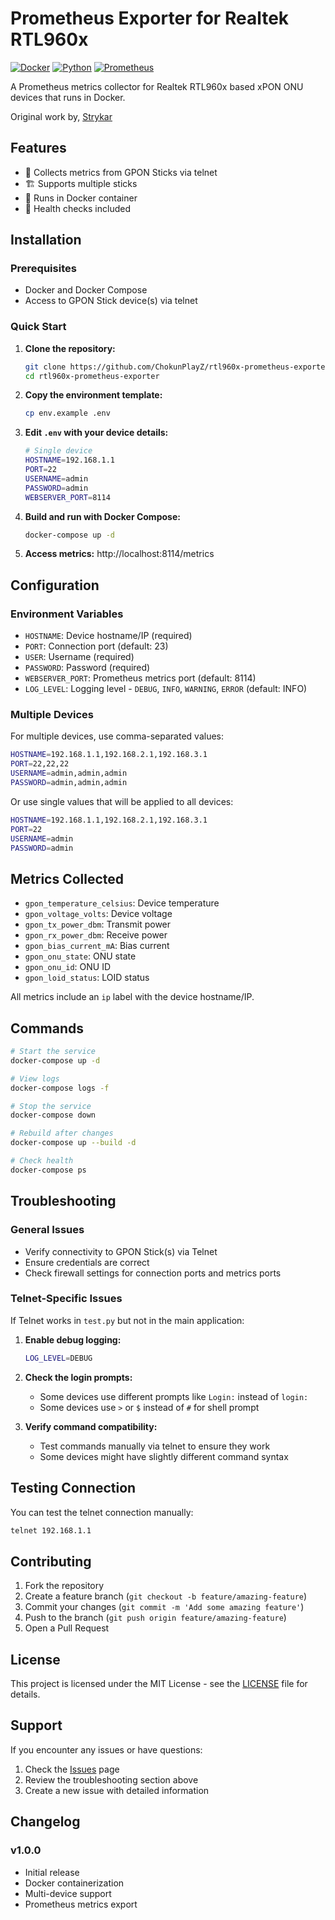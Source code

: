 # Prometheus Exporter for Realtek RTL960x

[![Docker](https://img.shields.io/badge/docker-%230db7ed.svg?style=for-the-badge&logo=docker&logoColor=white)](https://www.docker.com/)
[![Python](https://img.shields.io/badge/python-3670A0?style=for-the-badge&logo=python&logoColor=ffdd54)](https://python.org)
[![Prometheus](https://img.shields.io/badge/Prometheus-E6522C?style=for-the-badge&logo=Prometheus&logoColor=white)](https://prometheus.io/)

A Prometheus metrics collector for Realtek RTL960x based xPON ONU devices that runs in Docker.

Original work by, [Strykar](https://gist.github.com/Strykar/584c6467ed023f90b13a059f511d4d1c)

## Features

- 🔌 Collects metrics from GPON Sticks via telnet
- 🏗️ Supports multiple sticks
- 🐳 Runs in Docker container
- 🏥 Health checks included

## Installation

### Prerequisites

- Docker and Docker Compose
- Access to GPON Stick device(s) via telnet

### Quick Start

1. **Clone the repository:**
   ```bash
   git clone https://github.com/ChokunPlayZ/rtl960x-prometheus-exporter.git
   cd rtl960x-prometheus-exporter
   ```

2. **Copy the environment template:**
   ```bash
   cp env.example .env
   ```

3. **Edit `.env` with your device details:**
   ```bash
   # Single device
   HOSTNAME=192.168.1.1
   PORT=22
   USERNAME=admin
   PASSWORD=admin
   WEBSERVER_PORT=8114
   ```

4. **Build and run with Docker Compose:**
   ```bash
   docker-compose up -d
   ```

5. **Access metrics:** http://localhost:8114/metrics

## Configuration

### Environment Variables

- `HOSTNAME`: Device hostname/IP (required)
- `PORT`: Connection port (default: 23)
- `USER`: Username (required)
- `PASSWORD`: Password (required)
- `WEBSERVER_PORT`: Prometheus metrics port (default: 8114)
- `LOG_LEVEL`: Logging level - `DEBUG`, `INFO`, `WARNING`, `ERROR` (default: INFO)

### Multiple Devices

For multiple devices, use comma-separated values:

```bash
HOSTNAME=192.168.1.1,192.168.2.1,192.168.3.1
PORT=22,22,22
USERNAME=admin,admin,admin
PASSWORD=admin,admin,admin
```

Or use single values that will be applied to all devices:

```bash
HOSTNAME=192.168.1.1,192.168.2.1,192.168.3.1
PORT=22
USERNAME=admin
PASSWORD=admin
```

## Metrics Collected

- `gpon_temperature_celsius`: Device temperature
- `gpon_voltage_volts`: Device voltage
- `gpon_tx_power_dbm`: Transmit power
- `gpon_rx_power_dbm`: Receive power
- `gpon_bias_current_mA`: Bias current
- `gpon_onu_state`: ONU state
- `gpon_onu_id`: ONU ID
- `gpon_loid_status`: LOID status

All metrics include an `ip` label with the device hostname/IP.

## Commands

```bash
# Start the service
docker-compose up -d

# View logs
docker-compose logs -f

# Stop the service
docker-compose down

# Rebuild after changes
docker-compose up --build -d

# Check health
docker-compose ps
```

## Troubleshooting

### General Issues
- Verify connectivity to GPON Stick(s) via Telnet
- Ensure credentials are correct
- Check firewall settings for connection ports and metrics ports

### Telnet-Specific Issues
If Telnet works in `test.py` but not in the main application:

1. **Enable debug logging:**
   ```bash
   LOG_LEVEL=DEBUG
   ```

2. **Check the login prompts:**
   - Some devices use different prompts like `Login:` instead of `login:`
   - Some devices use `>` or `$` instead of `#` for shell prompt

3. **Verify command compatibility:**
   - Test commands manually via telnet to ensure they work
   - Some devices might have slightly different command syntax

## Testing Connection

You can test the telnet connection manually:
```bash
telnet 192.168.1.1
```

## Contributing

1. Fork the repository
2. Create a feature branch (`git checkout -b feature/amazing-feature`)
3. Commit your changes (`git commit -m 'Add some amazing feature'`)
4. Push to the branch (`git push origin feature/amazing-feature`)
5. Open a Pull Request

## License

This project is licensed under the MIT License - see the [LICENSE](LICENSE) file for details.

## Support

If you encounter any issues or have questions:

1. Check the [Issues](../../issues) page
2. Review the troubleshooting section above
3. Create a new issue with detailed information

## Changelog

### v1.0.0
- Initial release
- Docker containerization
- Multi-device support
- Prometheus metrics export
